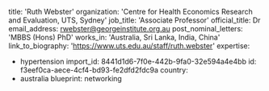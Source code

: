 title: 'Ruth Webster'
organization: 'Centre for Health Economics Research and Evaluation, UTS, Sydney'
job_title: 'Associate Professor'
official_title: Dr
email_address: rwebster@georgeinstitute.org.au
post_nominal_letters: 'MBBS (Hons) PhD'
works_in: 'Australia, Sri Lanka, India, China'
link_to_biography: 'https://www.uts.edu.au/staff/ruth.webster'
expertise:
  - hypertension
import_id: 8441d1d6-7f0e-442b-9fa0-32e594a4e4bb
id: f3eef0ca-aece-4cf4-bd93-fe2dfd2fdc9a
country:
  - australia
blueprint: networking
